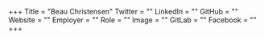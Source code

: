 +++
Title = "Beau Christensen"
Twitter = ""
LinkedIn = ""
GitHub = ""
Website = ""
Employer = ""
Role = ""
Image = ""
GitLab = ""
Facebook = ""
+++
